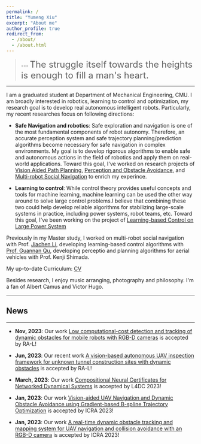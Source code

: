 ```yaml
---
permalink: /
title: "Yumeng Xiu"
excerpt: "About me"
author_profile: true
redirect_from: 
  - /about/
  - /about.html
---
```


> --- <font size=5>The struggle itself towards the heights is enough to fill a man's heart.</font>
---

I am a graduated student at Department of Mechanical Engineering, CMU. I am broadly interested in robotics, learning to control and optimization, my research goal is to develop real autonomous intelligent robots. Particularly, my recent researches focus on following directions:

- <strong>Safe Navigation and robotics</strong>: Safe exploration and navigation is one of the most fundamental components of robot autonomy. Therefore, an accurate perception system and safe trajectory planning/prediction algorithms become necessary for safe navigation in complex environments. My goal is to develop rigorous algorithms to enable safe and autonomous actions in the field of robotics and apply them on real-world applications. Toward this goal, I've worked on research projects of [Vision Aided Path Planning](https://yumengxiu.github.io/portfolio/portfolio-1/), [Perception and Obstacle Avoidance](https://yumengxiu.github.io/portfolio/portfolio-2/), and [Multi-robot Social Navigation](https://yumengxiu.github.io/portfolio/portfolio-4/) to enrich my experince.

- <strong>Learning to control</strong>: While control theory provides useful concepts and tools for machine learning, machine learning can be used the other way around to solve large control problems.I believe that combining these two could help develop reliable algorithms for stabilizing large-scale systems in practice, including power systems, robot teams, etc. Toward this goal, I've been working on the project of [Learning-based Control on Large Power System](https://yumengxiu.github.io/portfolio/portfolio-3/)

Previously in my Master study, I worked on multi-robot social navigation with Prof. [Jiachen Li](https://jiachenli94.github.io/), developing learning-based control algorithms with [Prof. Guannan Qu](https://www.guannanqu.com/), developing perceptio and planning algorithms for aerial vehicles with Prof. Kenji Shimada.

My up-to-date Curriculum: [CV](../files/YumengXiu_CV.pdf)

Besides research, I enjoy music arranging, photography and philosophy. I'm a fan of Albert Camus and Victor Hugo.

---
## News
---
- **Nov, 2023**: Our work [Low computational-cost detection and tracking of dynamic obstacles for mobile robots with RGB-D cameras](https://arxiv.org/pdf/2303.00132.pdf) is accepted by RA-L! 

- **Jun, 2023**: Our recent work [A vision-based autonomous UAV inspection framework for unknown tunnel construction sites with dynamic obstacles](https://arxiv.org/pdf/2301.08422.pdf) is accepted by RA-L!

- **March, 2023**: Our work [Compositional Neural Certificates for Networked Dynamical Systems](https://openreview.net/pdf?id=t2uzLVx9Ut) is accepted by L4DC 2023! 

- **Jan, 2023**: Our work [Vision-aided UAV Navigation and Dynamic Obstacle Avoidance using Gradient-based B-spline Trajectory Optimization](https://arxiv.org/abs/2209.07003) is accepted by ICRA 2023! 

- **Jan, 2023**: Our work [A real-time dynamic obstacle tracking and mapping system for UAV navigation and collision avoidance with an RGB-D camera](https://arxiv.org/abs/2209.08258) is accepted by ICRA 2023! 

